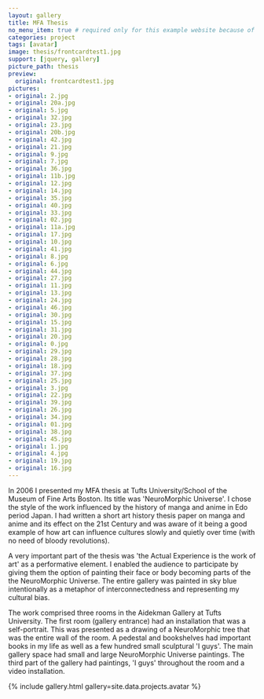 ```yaml
---
layout: gallery
title: MFA Thesis
no_menu_item: true # required only for this example website because of menu construction
categories: project
tags: [avatar]
image: thesis/frontcardtest1.jpg
support: [jquery, gallery]
picture_path: thesis
preview:
  original: frontcardtest1.jpg
pictures:
- original: 2.jpg
- original: 20a.jpg
- original: 5.jpg
- original: 32.jpg
- original: 23.jpg
- original: 20b.jpg
- original: 42.jpg
- original: 21.jpg
- original: 9.jpg
- original: 7.jpg
- original: 36.jpg
- original: 11b.jpg
- original: 12.jpg
- original: 14.jpg
- original: 35.jpg
- original: 40.jpg
- original: 33.jpg
- original: 02.jpg
- original: 11a.jpg
- original: 17.jpg
- original: 10.jpg
- original: 41.jpg
- original: 8.jpg
- original: 6.jpg
- original: 44.jpg
- original: 27.jpg
- original: 11.jpg
- original: 13.jpg
- original: 24.jpg
- original: 46.jpg
- original: 30.jpg
- original: 15.jpg
- original: 31.jpg
- original: 20.jpg
- original: 0.jpg
- original: 29.jpg
- original: 28.jpg
- original: 18.jpg
- original: 37.jpg
- original: 25.jpg
- original: 3.jpg
- original: 22.jpg
- original: 39.jpg
- original: 26.jpg
- original: 34.jpg
- original: 01.jpg
- original: 38.jpg
- original: 45.jpg
- original: 1.jpg
- original: 4.jpg
- original: 19.jpg
- original: 16.jpg
---
```


In 2006 I presented my MFA thesis at Tufts University/School of the Museum of Fine Arts Boston. Its title was 'NeuroMorphic Universe'. I chose the style of the work influenced by the history of manga and anime in Edo period Japan. I had written a short art history thesis paper on manga and anime and its effect on the 21st Century and was aware of it being a good example of how art can influence cultures slowly and quietly over time (with no need of bloody revolutions).

A very important part of the thesis was 'the Actual Experience is the work of art' as a performative element. I enabled the audience to participate by giving them the option of painting their face or body becoming parts of the the NeuroMorphic Universe. The entire gallery was painted in sky blue intentionally as a metaphor of interconnectedness and representing my cultural bias.

The work comprised three rooms in the Aidekman Gallery at Tufts University. The first room (gallery entrance) had an installation that was a self-portrait. This was presented as a drawing of a NeuroMorphic tree that was the entire wall of the room. A pedestal and bookshelves had important books in my life as well as a few hundred small sculptural 'I guys'. The main gallery space had small and large NeuroMorphic Universe paintings. The third part of the gallery had paintings, 'I guys' throughout the room and a video installation.

{% include gallery.html gallery=site.data.projects.avatar %}

